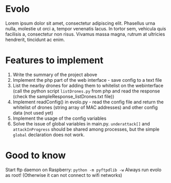 # Evolo

Lorem ipsum dolor sit amet, consectetur adipiscing elit. Phasellus urna nulla, molestie ut orci a, tempor venenatis lacus. In tortor sem, vehicula quis facilisis a, consectetur non risus. Vivamus massa magna, rutrum at ultricies hendrerit, tincidunt ac enim.

# Features to implement
1. Write the summary of the project above
2. Implement the php part of the web interface - save config to a text file
3. List the nearby drones for adding them to whitelist on the webinterface (call the python script `listDrones.py` from php and read the response (check the sampleResponse_listDrones.txt file))
4. Implement readConfig() in evolo.py - read the config file and return the whitelist of drones (string array of MAC addresses) and other config data (not used yet)
5. Implement the usage of the config variables
6. Solve the issue of global variables in main.py. `underattack[]` and `attackInProgress` should be shared among processes, but the simple `global` declaration does not work.

# Good to know
Start ftp daemon on Raspberry: `python -m pyftpdlib -w`
Always run evolo as root! (Otherwise it can not connect to wifi networks)
